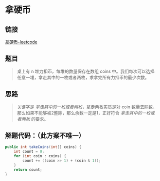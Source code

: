 # 拿硬币

## 链接
[拿硬币-leetcode](https://leetcode-cn.com/contest/season/2020-spring/problems/na-ying-bi/)
## 题目
> 桌上有 n 堆力扣币，每堆的数量保存在数组 coins 中。我们每次可以选择任意一堆，拿走其中的一枚或者两枚，求拿完所有力扣币的最少次数。

## 思路
> 关键字是 *拿走其中的一枚或者两枚*，拿走两枚实质是对 coin 数量去除数，那么如果不能够被2整除，那么余数一定是1，正好符合 *拿走其中的一枚或者两枚* 的要求。

## 解题代码：（此方案不唯一）
```java
public int takeCoins(int[] coins) {
    int count = 0;
    for (int coin : coins) {
        count += ((coin >> 1) + (coin & 1));
    }
    return count;
}

